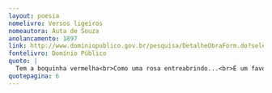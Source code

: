 ```yaml
---
layout: poesia
nomelivro: Versos ligeiros
nomeautora: Auta de Souza
anolancamento: 1897
link: http://www.dominiopublico.gov.br/pesquisa/DetalheObraForm.do?select_action=&co_obra=81989
fontelivro: Domínio Público
quote: |
  Tem a boquinha vermelha<br>Como uma rosa entreabrindo...<br>É um favo de mel de abelha<br>Aquela boca sorrindo!
quotepagina: 6
---
```

